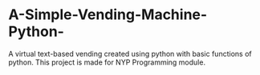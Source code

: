 # A-Simple-Vending-Machine-Python-
A virtual text-based vending created using python with basic functions of python. This project is made for NYP Programming module.
